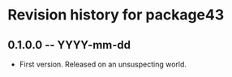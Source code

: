 # Revision history for package43

## 0.1.0.0 -- YYYY-mm-dd

* First version. Released on an unsuspecting world.
